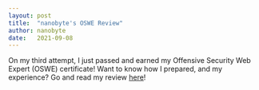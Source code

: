```yaml
---
layout: post
title:  "nanobyte's OSWE Review"
author: nanobyte
date:   2021-09-08
---
```


On my third attempt, I just passed and earned my Offensive Security Web Expert (OSWE) certificate! Want to know how I prepared, and my experience? Go and read my review <a href="http://nanobytesecurity.com/2021/08/09/nanobyte-oswe-review.html">here</a>!
